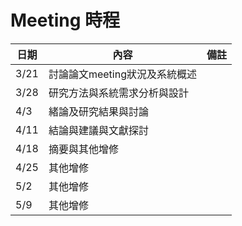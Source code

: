 **Meeting 時程**
===============================================

|日期|內容|備註|
|----|----|----|
|3/21|討論論文meeting狀況及系統概述||
|3/28|研究方法與系統需求分析與設計||
|4/3|緒論及研究結果與討論||
|4/11|結論與建議與文獻探討||
|4/18|摘要與其他增修||
|4/25|其他增修||
|5/2|其他增修||
|5/9|其他增修||

